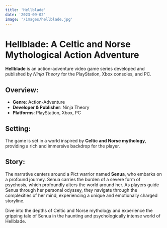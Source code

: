 ```yaml
---
title: 'Hellblade'
date: '2023-09-02'
image: '/images/hellblade.jpg'
---
```


# Hellblade: A Celtic and Norse Mythological Action Adventure

**Hellblade** is an action-adventure video game series developed and published by _Ninja Theory_ for the PlayStation,
Xbox consoles, and PC.

## Overview:

- **Genre**: Action-Adventure
- **Developer & Publisher**: Ninja Theory
- **Platforms**: PlayStation, Xbox, PC

## Setting:

The game is set in a world inspired by **Celtic and Norse mythology**, providing a rich and immersive backdrop for the
player.

## Story:

The narrative centers around a Pict warrior named **Senua**, who embarks on a profound journey. Senua carries the burden
of a severe form of psychosis, which profoundly alters the world around her. As players guide Senua through her personal
odyssey, they navigate through the complexities of her mind, experiencing a unique and emotionally charged storyline.

Dive into the depths of Celtic and Norse mythology and experience the gripping tale of Senua in the haunting and
psychologically intense world of Hellblade.
